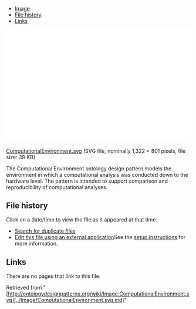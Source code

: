 * [Image](../Image/ComputationalEnvironment.svg.md#file)
* [File history](../Image/ComputationalEnvironment.svg.md#filehistory)
* [Links](../Image/ComputationalEnvironment.svg.md#filelinks)

[![Image:ComputationalEnvironment.svg](../images/thumb/2/26/ComputationalEnvironment.svg/800px-ComputationalEnvironment.svg.png)](../../images/2/26/ComputationalEnvironment.svg)  

[ComputationalEnvironment.svg](../../images/2/26/ComputationalEnvironment.svg "ComputationalEnvironment.svg")‎  (SVG file, nominally 1,322 × 801 pixels, file size: 39 KB)




The Computational Environment ontology design pattern models the environment in which a computational analysis was conducted down to the hardware level. The pattern is intended to support comparison and reproducibility of computational analyses.




## File history

Click on a date/time to view the file as it appeared at that time.



  
* [Search for duplicate files](http://ontologydesignpatterns.org/wiki/Special:FileDuplicateSearch/ComputationalEnvironment.svg "Special:FileDuplicateSearch/ComputationalEnvironment.svg")
* [Edit this file using an external application](http://ontologydesignpatterns.org/wiki/index.php?title=Image:ComputationalEnvironment.svg&action=edit&externaledit=true&mode=file "Image:ComputationalEnvironment.svg")See the [setup instructions](http://www.mediawiki.org/wiki/Manual:External_editors "http://www.mediawiki.org/wiki/Manual:External_editors") for more information.

## Links



There are no pages that link to this file.




Retrieved from "[http://ontologydesignpatterns.org/wiki/Image:ComputationalEnvironment.svg](../Image/ComputationalEnvironment.svg.md)"
